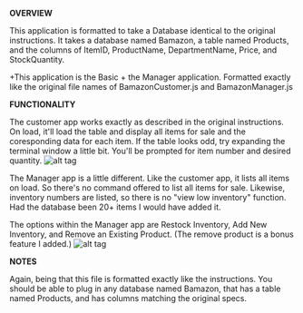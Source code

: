 **OVERVIEW**

 This application is formatted to take a Database identical to the original instructions. It takes a database named Bamazon, a table named Products, and the columns of ItemID, ProductName, DepartmentName, Price, and StockQuantity.

 +This application is the Basic + the Manager application. Formatted exactly like the original file names of BamazonCustomer.js and BamazonManager.js

**FUNCTIONALITY**  

 The customer app works exactly as described in the original instructions. On load, it'll load the table and display all items for sale and the coresponding data for each item. If the table looks odd, try expanding the terminal window a little bit. You'll be prompted for item number and desired quantity.
![alt tag](image-1.png)

 The Manager app is a little different. Like the customer app, it lists all items on load. So there's no command offered to list all items for sale. Likewise, inventory numbers are listed, so there is no "view low inventory" function. Had the database been 20+ items I would have added it.

 The options within the Manager app are Restock Inventory, Add New Inventory, and Remove an Existing Product. (The remove product is a bonus feature I added.)
![alt tag](image-2.png)

 **NOTES**

 Again, being that this file is formatted exactly like the instructions. You should be able to plug in any database named Bamazon, that has a table named Products, and has columns matching the original specs.
